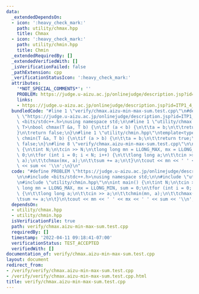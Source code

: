 ```yaml
---
data:
  _extendedDependsOn:
  - icon: ':heavy_check_mark:'
    path: utility/chmax.hpp
    title: Chmax
  - icon: ':heavy_check_mark:'
    path: utility/chmin.hpp
    title: Chmin
  _extendedRequiredBy: []
  _extendedVerifiedWith: []
  _isVerificationFailed: false
  _pathExtension: cpp
  _verificationStatusIcon: ':heavy_check_mark:'
  attributes:
    '*NOT_SPECIAL_COMMENTS*': ''
    PROBLEM: https://judge.u-aizu.ac.jp/onlinejudge/description.jsp?id=ITP1_4_D
    links:
    - https://judge.u-aizu.ac.jp/onlinejudge/description.jsp?id=ITP1_4_D
  bundledCode: "#line 1 \"verify/chmax.aizu-min-max-sum.test.cpp\"\n#define PROBLEM\
    \ \"https://judge.u-aizu.ac.jp/onlinejudge/description.jsp?id=ITP1_4_D\"\n\n#include\
    \ <bits/stdc++.h>\nusing namespace std;\n\n#line 1 \"utility/chmax.hpp\"\ntemplate<typename\
    \ T>\nbool chmax(T &a, T b) {\n\tif (a < b) {\n\t\ta = b;\n\t\treturn true;\n\t\
    }\n\treturn false;\n}\n#line 1 \"utility/chmin.hpp\"\ntemplate<typename T>\nbool\
    \ chmin(T &a, T b) {\n\tif (a > b) {\n\t\ta = b;\n\t\treturn true;\n\t}\n\treturn\
    \ false;\n}\n#line 8 \"verify/chmax.aizu-min-max-sum.test.cpp\"\n\nint main()\
    \ {\n\tint N;\n\tcin >> N;\n\tlong long mn = LLONG_MAX, mx = LLONG_MIN, sum =\
    \ 0;\n\tfor (int i = 0; i < N; i++) {\n\t\tlong long a;\n\t\tcin >> a;\n\t\tchmin(mn,\
    \ a);\n\t\tchmax(mx, a);\n\t\tsum += a;\n\t}\n\tcout << mn << ' ' << mx << ' '\
    \ << sum << '\\n';\n}\n"
  code: "#define PROBLEM \"https://judge.u-aizu.ac.jp/onlinejudge/description.jsp?id=ITP1_4_D\"\
    \n\n#include <bits/stdc++.h>\nusing namespace std;\n\n#include \"utility/chmax.hpp\"\
    \n#include \"utility/chmin.hpp\"\n\nint main() {\n\tint N;\n\tcin >> N;\n\tlong\
    \ long mn = LLONG_MAX, mx = LLONG_MIN, sum = 0;\n\tfor (int i = 0; i < N; i++)\
    \ {\n\t\tlong long a;\n\t\tcin >> a;\n\t\tchmin(mn, a);\n\t\tchmax(mx, a);\n\t\
    \tsum += a;\n\t}\n\tcout << mn << ' ' << mx << ' ' << sum << '\\n';\n}"
  dependsOn:
  - utility/chmax.hpp
  - utility/chmin.hpp
  isVerificationFile: true
  path: verify/chmax.aizu-min-max-sum.test.cpp
  requiredBy: []
  timestamp: '2022-04-11 09:18:41-07:00'
  verificationStatus: TEST_ACCEPTED
  verifiedWith: []
documentation_of: verify/chmax.aizu-min-max-sum.test.cpp
layout: document
redirect_from:
- /verify/verify/chmax.aizu-min-max-sum.test.cpp
- /verify/verify/chmax.aizu-min-max-sum.test.cpp.html
title: verify/chmax.aizu-min-max-sum.test.cpp
---
```

